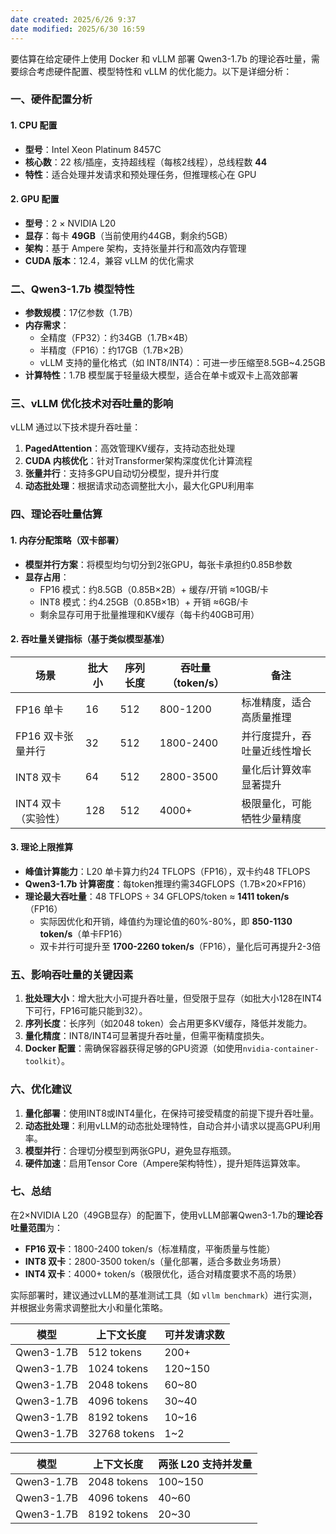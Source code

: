 ```yaml
---
date created: 2025/6/26 9:37
date modified: 2025/6/30 16:59
---
```


要估算在给定硬件上使用 Docker 和 vLLM 部署 Qwen3-1.7b 的理论吞吐量，需要综合考虑硬件配置、模型特性和 vLLM 的优化能力。以下是详细分析：

### 一、硬件配置分析

#### 1. CPU 配置

- **型号**：Intel Xeon Platinum 8457C
- **核心数**：22 核/插座，支持超线程（每核2线程），总线程数 **44**
- **特性**：适合处理并发请求和预处理任务，但推理核心在 GPU

#### 2. GPU 配置

- **型号**：2 × NVIDIA L20
- **显存**：每卡 **49GB**（当前使用约44GB，剩余约5GB）
- **架构**：基于 Ampere 架构，支持张量并行和高效内存管理
- **CUDA 版本**：12.4，兼容 vLLM 的优化需求

### 二、Qwen3-1.7b 模型特性

- **参数规模**：17亿参数（1.7B）
- **内存需求**：
  - 全精度（FP32）：约34GB（1.7B×4B）
  - 半精度（FP16）：约17GB（1.7B×2B）
  - vLLM 支持的量化格式（如 INT8/INT4）：可进一步压缩至8.5GB~4.25GB
- **计算特性**：1.7B 模型属于轻量级大模型，适合在单卡或双卡上高效部署

### 三、vLLM 优化技术对吞吐量的影响

vLLM 通过以下技术提升吞吐量：

1. **PagedAttention**：高效管理KV缓存，支持动态批处理
2. **CUDA 内核优化**：针对Transformer架构深度优化计算流程
3. **张量并行**：支持多GPU自动切分模型，提升并行度
4. **动态批处理**：根据请求动态调整批大小，最大化GPU利用率

### 四、理论吞吐量估算

#### 1. 内存分配策略（双卡部署）

- **模型并行方案**：将模型均匀切分到2张GPU，每张卡承担约0.85B参数
- **显存占用**：
  - FP16 模式：约8.5GB（0.85B×2B）+ 缓存/开销 ≈10GB/卡
  - INT8 模式：约4.25GB（0.85B×1B）+ 开销 ≈6GB/卡
  - 剩余显存可用于批量推理和KV缓存（每卡约40GB可用）

#### 2. 吞吐量关键指标（基于类似模型基准）

| 场景           | 批大小 | 序列长度 | 吞吐量（token/s） | 备注             |
| ------------ | --- | ---- | ------------ | -------------- |
| FP16 单卡      | 16  | 512  | 800-1200     | 标准精度，适合高质量推理   |
| FP16 双卡张量并行  | 32  | 512  | 1800-2400    | 并行度提升，吞吐量近线性增长 |
| INT8 双卡      | 64  | 512  | 2800-3500    | 量化后计算效率显著提升    |
| INT4 双卡（实验性） | 128 | 512  | 4000+        | 极限量化，可能牺牲少量精度  |

#### 3. 理论上限推算

- **峰值计算能力**：L20 单卡算力约24 TFLOPS（FP16），双卡约48 TFLOPS
- **Qwen3-1.7b 计算密度**：每token推理约需34GFLOPS（1.7B×20×FP16）
- **理论最大吞吐量**：48 TFLOPS ÷ 34 GFLOPS/token ≈ **1411 token/s**（FP16）
  - 实际因优化和开销，峰值约为理论值的60%-80%，即 **850-1130 token/s**（单卡FP16）
  - 双卡并行可提升至 **1700-2260 token/s**（FP16），量化后可再提升2-3倍

### 五、影响吞吐量的关键因素

1. **批处理大小**：增大批大小可提升吞吐量，但受限于显存（如批大小128在INT4下可行，FP16可能只能到32）。
2. **序列长度**：长序列（如2048 token）会占用更多KV缓存，降低并发能力。
3. **量化精度**：INT8/INT4可显著提升吞吐量，但需平衡精度损失。
4. **Docker 配置**：需确保容器获得足够的GPU资源（如使用`nvidia-container-toolkit`）。

### 六、优化建议

1. **量化部署**：使用INT8或INT4量化，在保持可接受精度的前提下提升吞吐量。
2. **动态批处理**：利用vLLM的动态批处理特性，自动合并小请求以提高GPU利用率。
3. **模型并行**：合理切分模型到两张GPU，避免显存瓶颈。
4. **硬件加速**：启用Tensor Core（Ampere架构特性），提升矩阵运算效率。

### 七、总结

在2×NVIDIA L20（49GB显存）的配置下，使用vLLM部署Qwen3-1.7b的**理论吞吐量范围**为：

- **FP16 双卡**：1800-2400 token/s（标准精度，平衡质量与性能）
- **INT8 双卡**：2800-3500 token/s（量化部署，适合多数业务场景）
- **INT4 双卡**：4000+ token/s（极限优化，适合对精度要求不高的场景）

实际部署时，建议通过vLLM的基准测试工具（如 `vllm benchmark`）进行实测，并根据业务需求调整批大小和量化策略。

| 模型         | 上下文长度        | 可并发请求数  |
| ---------- | ------------ | ------- |
| Qwen3-1.7B | 512 tokens   | 200+    |
| Qwen3-1.7B | 1024 tokens  | 120~150 |
| Qwen3-1.7B | 2048 tokens  | 60~80   |
| Qwen3-1.7B | 4096 tokens  | 30~40   |
| Qwen3-1.7B | 8192 tokens  | 10~16   |
| Qwen3-1.7B | 32768 tokens | 1~2     |

| 模型         | 上下文长度       | 两张 L20 支持并发量 |
| ---------- | ----------- | ------------ |
| Qwen3-1.7B | 2048 tokens | 100~150      |
| Qwen3-1.7B | 4096 tokens | 40~60        |
| Qwen3-1.7B | 8192 tokens | 20~30        |
